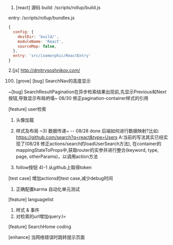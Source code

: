 1. [react] 源码
build: /scripts/rollup/build.js

entry: /scripts/rollup/bundles.js
```js
{
  config: {
    destDir: 'build/',
    moduleName: 'React',
    sourceMap: false,
  },
  entry: 'src/isomorphic/ReactEntry'
}
```

2.[js] http://dmitrysoshnikov.com/

100. [grove]
[bug] SearchNav的高度显示

~[bug] SearchResultPagination在异步检索结果出现前,先显示Previous和Next按钮,导致显示布局坍塌~ 08/30 修正pagination-container样式的引用

[feature] user检索
1) 头像加载

2) 样式及布局
~3) 数据传递~  -- 08/28 done
后端如何进行数据映射?比如:
https://github.com/search?q=react&type=Users
A:当前的写法其实已经实现了(08/28 修正actions/search的loadUserSearch方法),
在container的mappingStateToProps中,获取router的实参并进行整合(keyword, type, page, otherParams)，以调用action方法

4) follow按钮
4)-1 从github上取得token

[test case] 增加actions的test case,减少debug时间
1) 正确配置karma 自动化单元测试

[feature] languagelist
1) 样式 & 事件
2) 对检索的url增加query:l=

[feature] SearchHome coding

[enhance] 当网络错误时跳转提示页面
